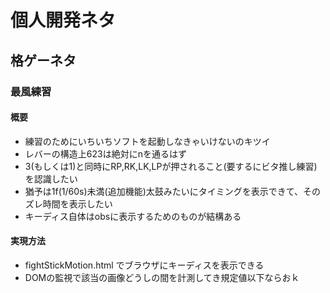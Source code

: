 # 個人開発ネタ
## 格ゲーネタ
### 最風練習
#### 概要
- 練習のためにいちいちソフトを起動しなきゃいけないのキツイ
- レバーの構造上623は絶対にnを通るはず
- 3(もしくは1)と同時にRP,RK,LK,LPが押されること(要するにビタ推し練習)を認識したい
- 猶予は1f(1/60s)未満(追加機能)太鼓みたいにタイミングを表示できて、そのズレ時間を表示したい
- キーディス自体はobsに表示するためのものが結構ある

#### 実現方法
- fightStickMotion.html でブラウザにキーディスを表示できる
- DOMの監視で該当の画像どうしの間を計測してき規定値以下ならおｋ
        